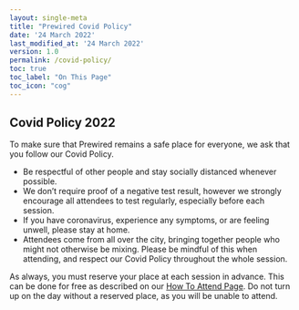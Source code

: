 ```yaml
---
layout: single-meta
title: "Prewired Covid Policy"
date: '24 March 2022'
last_modified_at: '24 March 2022'
version: 1.0
permalink: /covid-policy/
toc: true
toc_label: "On This Page"
toc_icon: "cog"
---
```


## Covid Policy 2022

To make sure that Prewired remains a safe place for everyone, we ask that you follow our Covid Policy.

* Be respectful of other people and stay socially distanced whenever possible.
* We don’t require proof of a negative test result, however we strongly encourage all attendees to test regularly, especially before each session.
* If you have coronavirus, experience any symptoms, or are feeling unwell, please stay at home.
* Attendees come from all over the city, bringing together people who might not otherwise be mixing. Please be mindful of this when attending, and respect our Covid Policy throughout the whole session.

As always, you must reserve your place at each session in advance. 
This can be done for free as described on our [How To Attend Page](/registration/). 
Do not turn up on the day without a reserved place, as you will be unable to attend.


<!-- <hr/>

*Version 1.0*  
*Last updated 15 June 2022* -->
